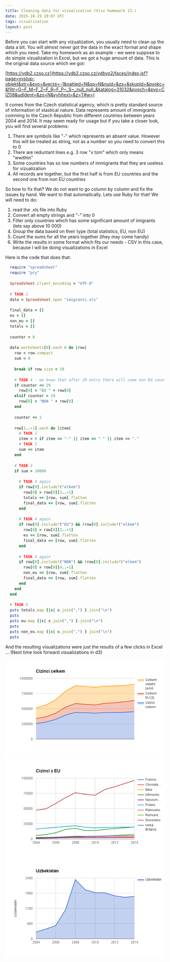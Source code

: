 ```yaml
---
title: Cleaning data for visualization (Visu homework II.)
date: 2015-10-19 19:07 UTC
tags: visualization
layout: post
---
```


Before you can start with any vizualization, you usually need to clean up the data a bit. You will almost never got the data in the exact format and shape which you need.
Take my homework as an example - we were suppose to do simple vizualization in Excel, but we got a huge amount of data. This is the original data source which we got: 

[https://vdb2.czso.cz](https://vdb2.czso.cz/vdbvo2/faces/index.jsf?page=vystup-objekt&str=&evo=&verze=-1&nahled=N&sp=N&nuid=&zs=&skupId=&pvokc=&filtr=G~F_M~F_Z~F_R~F_P~_S~_null_null_&katalog=31032&pvoch=&pvo=CIZ08&udIdent=&zo=N&vyhltext=&z=T#w=)

It comes from the Czech statistical agency, which is pretty standard source of information of stastical nature. 
Data represents amount of immigrants comming to the Czech Republic from different countries between years 2004 and 2014.
It may seem ready for usage but if you take a closer look, 
you will find several problems:

1. There are symbols like "-" which represents an absent value. However this will be treated as string, not as a number so you need to convert this to 0
2. There are reduntant lines e.g. 3 row "v tom" which only means "wwithin"
3. Some countries has so low numbers of immigrants that they are useless for vizualization
4. All records are together, but the first half is from EU countries and the second one from non EU countries

So how to fix that? We do not want to go column by column and fix the issues by hand. We want to that automatically. Lets use Ruby for that!
We will need to do:

1. read the .xls file into Ruby
2. Convert all empty strings and "-" into 0
3. Filter only countries which has some significant amount of imigrants (lets say above 10 000)
4. Group the data based on their type (total statistics, EU, non EU)
5. Count the sums for all the years together (they may come handy)
6. Write the results in some format which fits our needs - CSV in this case, because I will be doing visualizations in Excel

Here is the code that does that:

```ruby
  require "spreadsheet"
  require "pry"

  Spreadsheet.client_encoding = "UTF-8"

  # TASK 1
  data = Spreadsheet.open "imigranti.xls"

  final_data = []
  eu = []
  non_eu = []
  totals = []

  counter = 0

  data.worksheets[0].each 6 do |row|
    row = row.compact
    sum = 0

    break if row.size < 10

    # TASK 4 - we know that after 29 entry there will come non EU countries
    if counter <= 29
      row[0] = "EU " + row[0]
    elsif counter > 29
      row[0] = "NON " + row[0]
    end

    counter += 1

    row[1..-1].each do |item|
      # TASK 2
      item = 0 if item == "-" || item == " " || item == "."
      # TASK 5
      sum += item
    end

    # TASK 3
    if sum > 10000

      # TASK 4 again
      if row[0].include?("elkem")
        row[0] = row[0][3..-1]
        totals << [row, sum].flatten
        final_data << [row, sum].flatten
      end

      # TASK 4 again
      if row[0].include?("EU") && !row[0].include?("elkem")
        row[0] = row[0][3..-1]
        eu << [row, sum].flatten
        final_data << [row, sum].flatten
      end

      # TASK 4 again
      if row[0].include?("NON") && !row[0].include?("elkem")
        row[0] = row[0][4..-1]
        non_eu << [row, sum].flatten
        final_data << [row, sum].flatten
      end
    end
  end

  # TASK 6 
  puts totals.map {|x| x.join(",") }.join("\n")
  puts
  puts eu.map {|x| x.join(",") }.join("\n")
  puts
  puts non_eu.map {|x| x.join(",") }.join("\n")
  puts
```

And the resulting visualizations were just the results of a few clicks in Excel ...
(Next time look forward visualizations in d3)

![chart1](images/chart1.png)
![chart1](images/chart2.png)
![chart1](images/chart3.png)



